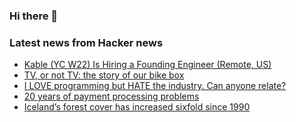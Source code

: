 ### Hi there 👋

<!--
**arashid-sh/arashid-sh** is a ✨ _special_ ✨ repository because its `README.md` (this file) appears on your GitHub profile.

Here are some ideas to get you started:

- 🔭 I’m currently working on ...
- 🌱 I’m currently learning ...
- 👯 I’m looking to collaborate on ...
- 🤔 I’m looking for help with ...
- 💬 Ask me about ...
- 📫 How to reach me: ...
- 😄 Pronouns: ...
- ⚡ Fun fact: ...
-->

### Latest news from Hacker news
<!-- BLOG-POST-LIST:START -->
- [Kable &lpar;YC W22&rpar; Is Hiring a Founding Engineer &lpar;Remote, US&rpar;](https://kable.io)
- [TV, or not TV: the story of our bike box](https://www.vanmoof.com/blog/en/tv-bike-box)
- [I LOVE programming but HATE the industry. Can anyone relate?](https://news.ycombinator.com/item?id=32136733)
- [20 years of payment processing problems](https://kaimi.io/en/2022/07/20-years-of-payment-processing-problems-en/)
- [Iceland’s forest cover has increased sixfold since 1990](https://www.icelandreview.com/nature-travel/forests-now-cover-2-of-iceland/)
<!-- BLOG-POST-LIST:END -->
